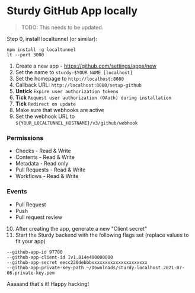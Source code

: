 # Sturdy GitHub App locally

> TODO: This needs to be updated.

Step 0, install localtunnel (or similar):

```
npm install -g localtunnel
lt --port 3000
```

1. Create a new app - https://github.com/settings/apps/new
2. Set the name to `sturdy-$YOUR_NAME [localhost]`
3. Set the homepage to `http://localhost:8080`
4. Callback URL: `http://localhost:8080/setup-github`
5. **Untick** `Expire user authorization tokens`
6. **Tick** `Request user authorization (OAuth) during installation` 
7. **Tick** `Redirect on update`
8. Make sure that webhooks are active
9. Set the webhook URL to `${YOUR_LOCALTUNNEL_HOSTNAME}/v3/github/webhook`

### Permissions

* Checks - Read & Write
* Contents - Read & Write
* Metadata - Read only
* Pull Requests - Read & Write
* Workflows - Read & Write

### Events

* Pull Request
* Push
* Pull request review

10. After creating the app, generate a new "Client secret"
11. Start the Sturdy backend with the following flags set (replace values to fit your app)

```
--github-app-id 97700
--github-app-client-id Iv1.814e400000000
--github-app-secret eecc220debbbxxxxxxxxxxxxxxxxxxxxx
--github-app-private-key-path ~/Downloads/sturdy-localhost.2021-07-06.private-key.pem
```

Aaaaand that's it! Happy hacking!